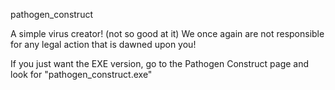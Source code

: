 pathogen_construct

A simple virus creator! (not so good at it)
We once again are not responsible for any legal action that is dawned upon you!

If you just want the EXE version, go to the Pathogen Construct page and look for "pathogen_construct.exe"
